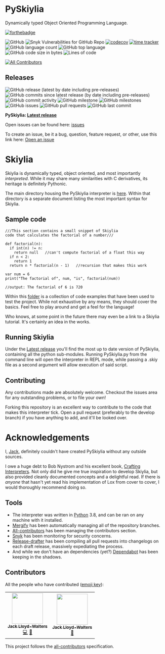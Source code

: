 # PySkiylia
Dynamically typed Object Oriented Programming Language.

[![forthebadge](https://forthebadge.com/images/badges/made-with-python.svg)](https://forthebadge.com)

![GitHub](https://img.shields.io/github/license/SK1Y101/PySkiylia)
![Snyk Vulnerabilities for GitHub Repo](https://img.shields.io/snyk/vulnerabilities/github/SK1Y101/PySkiylia)
[![codecov](https://codecov.io/gh/SK1Y101/PySkiylia/branch/main/graph/badge.svg?token=DRJ67ZQA7M)](https://codecov.io/gh/SK1Y101/PySkiylia)
[![time tracker](https://wakatime.com/badge/github/SK1Y101/PySkiylia.svg?style=flat-square)](https://wakatime.com/badge/github/SK1Y101/PySkiylia)
![GitHub language count](https://img.shields.io/github/languages/count/SK1Y101/PySkiylia)
![GitHub top language](https://img.shields.io/github/languages/top/SK1Y101/PySkiylia)
![GitHub code size in bytes](https://img.shields.io/github/languages/code-size/SK1Y101/PySkiylia)
![Lines of code](https://img.shields.io/tokei/lines/github.com/SK1Y101/PySkiylia)
<!-- ALL-CONTRIBUTORS-BADGE:START - Do not remove or modify this section -->
[![All Contributors](https://img.shields.io/badge/all_contributors-2-orange.svg?style=flat)](#contributors)
<!-- ALL-CONTRIBUTORS-BADGE:END -->

## Releases

![GitHub release (latest by date including pre-releases)](https://img.shields.io/github/v/release/SK1Y101/PySkiylia?include_prereleases)
![GitHub commits since latest release (by date including pre-releases)](https://img.shields.io/github/commits-since/SK1Y101/PySkiylia/latest/develop?include_prereleases)
![GitHub commit activity](https://img.shields.io/github/commit-activity/w/SK1Y101/PySkiylia)
![GitHub milestone](https://img.shields.io/github/milestones/progress/SK1Y101/PySkiylia/1)
![GitHub milestones](https://img.shields.io/github/milestones/open/SK1Y101/PySkiylia)
![GitHub issues](https://img.shields.io/github/issues-raw/SK1Y101/PySkiylia)
![GitHub pull requests](https://img.shields.io/github/issues-pr-raw/SK1Y101/PySkiylia)
![GitHub last commit](https://img.shields.io/github/last-commit/SK1Y101/PySkiylia)

**PySkiylia: [Latest release]**

Open issues can be found here: [issues]

To create an issue, be it a bug, question, feature request, or other, use this link here: [Open an issue]

# Skiylia

Skiylia is dynamically typed, object oriented, and most importantly *interpreted*. While it may share many similarities with C derivatives, its heritage is definitely Pythonic.

The main directory housing the PySkiylia interpreter is [here](https://github.com/SK1Y101/PySkiylia/tree/main/PySkiylia). Within that directory is a separate document listing the most important syntax for Skiylia.

## Sample code

```skiylia
///This section contains a small snippet of Skiylia
code that calculates the factorial of a number///

def factorial(n):
  if int(n) != n:
    return null   //can't compute factorial of a float this way
  if n < 2:
    return 1
  return n * factorial(n - 1)   //recursion that makes this work

var num = 6
print("The factorial of", num, "is", factorial(num))

//output: The factorial of 6 is 720
```

Within this [folder] is a collection of code examples that have been used to test the project. While not exhaustive by any means, they should cover the basics. Feel free to play around and get a feel for the language!

Who knows, at some point in the future there may even be a link to a Skiylia tutorial. It's certainly an idea in the works.

## Running Skiylia

Under the [Latest release] you'll find the most up to date version of PySkiylia, containing all the python sub-modules. Running PySkiylia.py from the command line will open the interpreter in REPL mode, while passing a .skiy file as a second argument will allow execution of said script.

## Contributing

Any contributions made are absolutely welcome. Checkout the issues area for any outstanding problems, or to file your own!

Forking this repository is an excellent way to contribute to the code that makes this interpreter tick. Open a pull request (preferably to the develop branch) if you have anything to add, and it'll be looked over.

# Acknowledgements

I, [Jack](https://github.com/SK1Y101), definitely couldn't have created PySkiylia without any outside sources.

I owe a huge debt to Bob Nystrom and his excellent book, [Crafting Interpreters]. Not only did he give me true inspiration to develop Skiylia, but also provided cleanly documented concepts and a delightful read. If there is *anyone* that hasn't yet read his implementation of Lox from cover to cover, I would thoroughly recommend doing so.

## Tools

 - The interpreter was written in [Python](https://www.python.org/) 3.8, and can be ran on any machine with it installed.
 - [Mergify](https://mergify.io/) has been automatically managing all of the repository branches.
 - [All-contributors](https://allcontributors.org/) has been managing the contributors section.
 - [Snyk](https://snyk.io/) has been monitoring for security concerns.
 - [Release-drafter](https://github.com/release-drafter/release-drafter) has been compiling all pull requests into changelogs on each draft release, massively expediating the process.
 - And while we don't have an dependencies (yet?) [Dependabot](https://dependabot.com/) has been keeping in the shadows.

## Contributors

All the people who have contributed ([emoji key](https://allcontributors.org/docs/en/emoji-key)):
<!-- ALL-CONTRIBUTORS-LIST:START - Do not remove or modify this section -->
<!-- prettier-ignore-start -->
<!-- markdownlint-disable -->
<table>
  <tr>
    <td align="center"><a href="https://github.com/SK1Y101"><img src="https://avatars.githubusercontent.com/u/8695579?v=4?s=100" width="100px;" alt=""/><br /><sub><b>Jack Lloyd-Walters</b></sub></a><br /><a href="https://github.com/SK1Y101/PySkiylia/commits?author=SK1Y101" title="Code">💻</a> <a href="https://github.com/SK1Y101/PySkiylia/pulls?q=is%3Apr+reviewed-by%3ASK1Y101" title="Reviewed Pull Requests">👀</a></td>
    <td align="center"><a href="https://github.com/SK2Y202"><img src="https://avatars.githubusercontent.com/u/81203841?v=4?s=100" width="100px;" alt=""/><br /><sub><b>Jack Lloyd-Walters</b></sub></a><br /><a href="https://github.com/SK1Y101/PySkiylia/pulls?q=is%3Apr+reviewed-by%3ASK2Y202" title="Reviewed Pull Requests">👀</a></td>
  </tr>
</table>

<!-- markdownlint-restore -->
<!-- prettier-ignore-end -->

<!-- ALL-CONTRIBUTORS-LIST:END -->

This project follows the [all-contributors](https://allcontributors.org) specification.



[Latest release]: https://github.com/SK1Y101/PySkiylia/releases
[issues]: https://github.com/SK1Y101/PySkiylia/issues
[folder]: https://github.com/SK1Y101/PySkiylia/tree/main/ExampleCode
[Crafting Interpreters]: https://craftinginterpreters.com/
[Open an issue]: https://github.com/SK1Y101/PySkiylia/issues/new/choose
